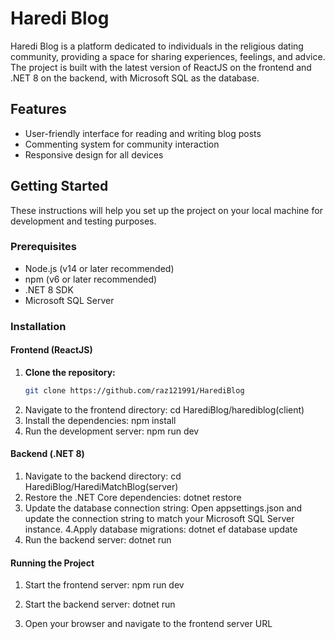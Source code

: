 # Haredi Blog

Haredi Blog is a platform dedicated to individuals in the religious dating community, providing a space for sharing experiences, feelings, and advice. The project is built with the latest version of ReactJS on the frontend and .NET 8 on the backend, with Microsoft SQL as the database.

## Features

- User-friendly interface for reading and writing blog posts
- Commenting system for community interaction
- Responsive design for all devices

## Getting Started

These instructions will help you set up the project on your local machine for development and testing purposes.

### Prerequisites

- Node.js (v14 or later recommended)
- npm (v6 or later recommended)
- .NET 8 SDK
- Microsoft SQL Server

### Installation

#### Frontend (ReactJS)

1. **Clone the repository:**
   ```sh
   git clone https://github.com/raz121991/HarediBlog
2. Navigate to the frontend directory:
   cd HarediBlog/harediblog(client)
3. Install the dependencies:
   npm install
4. Run the development server:
   npm run dev

#### Backend (.NET 8)

1. Navigate to the backend directory:
   cd HarediBlog/HarediMatchBlog(server)
2. Restore the .NET Core dependencies:
dotnet restore
3. Update the database connection string:
   Open appsettings.json and update the connection string to match your Microsoft SQL Server instance.
4.Apply database migrations:
dotnet ef database update
5. Run the backend server:
   dotnet run

#### Running the Project

1. Start the frontend server:
   npm run dev
   
2. Start the backend server:
 dotnet run

3. Open your browser and navigate to the frontend server URL 
